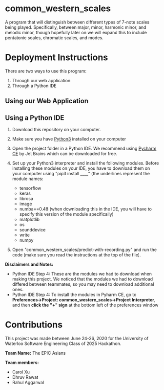 # common_western_scales

A program that will distinguish between different types of 7-note scales being played. Specifically, between major, minor, harmonic minor, and melodic minor, though hopefully later on we will expand this to include pentatonic scales, chromatic scales, and modes.

# Deployment Instructions

There are two ways to use this program:
1. Through our web application
2. Through a Python IDE

## Using our Web Application



## Using a Python IDE

1. Download this repository on your computer.
2. Make sure you have [Python3](https://www.python.org/downloads/) installed on your computer
3. Open the project folder in a Python IDE. We recommend using [Pycharm CE](https://www.jetbrains.com/pycharm/download/#section=mac) by Jet Brains which can be downloaded for free.
4. Set up your Python3 interpreter and install the following modules. Before installing these modules on your IDE, you have to download them on your computer using   "pip3 install ____" (the underlines represent the module names:
    - tensorflow
    - keras
    - librosa
    - image
    - numba==0.48 (when downloading this in the IDE, you will have to specify this version of the module specifically)
    - matplotlib
    - os
    - sounddevice
    - write
    - numpy

5. Open "common_western_scales/predict-with-recording.py" and run the code (make sure you read the instructions at the top of the file).

**Disclaimers and Notes:**
- Python IDE Step 4: These are the modules we had to download when making this project. We noticed that the modules we had to download differed between teammates, so you may need to download additional ones.
- Python IDE Step 4: To install the modules in Pyharm CE, go to **Preferences->Project: common_western_scales->Project Interpreter**, and then **click the "+" sign** at the bottom left of the preferences window

# Contributions

This project was made between June 24-26, 2020 for the University of Waterloo Software Engineering Class of 2025 Hackathon.

**Team Name:** The EPIC Asians

**Team members:**
- Carol Xu
- Dhruv Rawat
- Rahul Aggarwal
